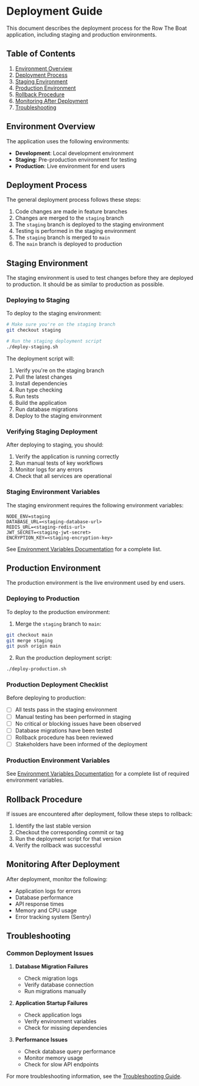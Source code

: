 # Deployment Guide

This document describes the deployment process for the Row The Boat application, including staging and production environments.

## Table of Contents

1. [Environment Overview](#environment-overview)
2. [Deployment Process](#deployment-process)
3. [Staging Environment](#staging-environment)
4. [Production Environment](#production-environment)
5. [Rollback Procedure](#rollback-procedure)
6. [Monitoring After Deployment](#monitoring-after-deployment)
7. [Troubleshooting](#troubleshooting)

## Environment Overview

The application uses the following environments:

- **Development**: Local development environment
- **Staging**: Pre-production environment for testing
- **Production**: Live environment for end users

## Deployment Process

The general deployment process follows these steps:

1. Code changes are made in feature branches
2. Changes are merged to the `staging` branch
3. The `staging` branch is deployed to the staging environment
4. Testing is performed in the staging environment
5. The `staging` branch is merged to `main`
6. The `main` branch is deployed to production

## Staging Environment

The staging environment is used to test changes before they are deployed to production. It should be as similar to production as possible.

### Deploying to Staging

To deploy to the staging environment:

```bash
# Make sure you're on the staging branch
git checkout staging

# Run the staging deployment script
./deploy-staging.sh
```

The deployment script will:

1. Verify you're on the staging branch
2. Pull the latest changes
3. Install dependencies
4. Run type checking
5. Run tests
6. Build the application
7. Run database migrations
8. Deploy to the staging environment

### Verifying Staging Deployment

After deploying to staging, you should:

1. Verify the application is running correctly
2. Run manual tests of key workflows
3. Monitor logs for any errors
4. Check that all services are operational

### Staging Environment Variables

The staging environment requires the following environment variables:

```
NODE_ENV=staging
DATABASE_URL=<staging-database-url>
REDIS_URL=<staging-redis-url>
JWT_SECRET=<staging-jwt-secret>
ENCRYPTION_KEY=<staging-encryption-key>
```

See [Environment Variables Documentation](ENVIRONMENT_VARIABLES.md) for a complete list.

## Production Environment

The production environment is the live environment used by end users.

### Deploying to Production

To deploy to the production environment:

1. Merge the `staging` branch to `main`:

```bash
git checkout main
git merge staging
git push origin main
```

2. Run the production deployment script:

```bash
./deploy-production.sh
```

### Production Deployment Checklist

Before deploying to production:

- [ ] All tests pass in the staging environment
- [ ] Manual testing has been performed in staging
- [ ] No critical or blocking issues have been observed
- [ ] Database migrations have been tested
- [ ] Rollback procedure has been reviewed
- [ ] Stakeholders have been informed of the deployment

### Production Environment Variables

See [Environment Variables Documentation](ENVIRONMENT_VARIABLES.md) for a complete list of required environment variables.

## Rollback Procedure

If issues are encountered after deployment, follow these steps to rollback:

1. Identify the last stable version
2. Checkout the corresponding commit or tag
3. Run the deployment script for that version
4. Verify the rollback was successful

## Monitoring After Deployment

After deployment, monitor the following:

- Application logs for errors
- Database performance
- API response times
- Memory and CPU usage
- Error tracking system (Sentry)

## Troubleshooting

### Common Deployment Issues

1. **Database Migration Failures**
   - Check migration logs
   - Verify database connection
   - Run migrations manually

2. **Application Startup Failures**
   - Check application logs
   - Verify environment variables
   - Check for missing dependencies

3. **Performance Issues**
   - Check database query performance
   - Monitor memory usage
   - Check for slow API endpoints

For more troubleshooting information, see the [Troubleshooting Guide](TROUBLESHOOTING.md).
